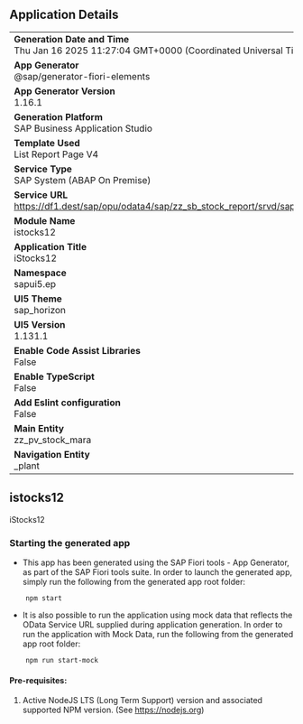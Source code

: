## Application Details
|               |
| ------------- |
|**Generation Date and Time**<br>Thu Jan 16 2025 11:27:04 GMT+0000 (Coordinated Universal Time)|
|**App Generator**<br>@sap/generator-fiori-elements|
|**App Generator Version**<br>1.16.1|
|**Generation Platform**<br>SAP Business Application Studio|
|**Template Used**<br>List Report Page V4|
|**Service Type**<br>SAP System (ABAP On Premise)|
|**Service URL**<br>https://df1.dest/sap/opu/odata4/sap/zz_sb_stock_report/srvd/sap/zz_sd_stock_report/0001/|
|**Module Name**<br>istocks12|
|**Application Title**<br>iStocks12|
|**Namespace**<br>sapui5.ep|
|**UI5 Theme**<br>sap_horizon|
|**UI5 Version**<br>1.131.1|
|**Enable Code Assist Libraries**<br>False|
|**Enable TypeScript**<br>False|
|**Add Eslint configuration**<br>False|
|**Main Entity**<br>zz_pv_stock_mara|
|**Navigation Entity**<br>_plant|

## istocks12

iStocks12

### Starting the generated app

-   This app has been generated using the SAP Fiori tools - App Generator, as part of the SAP Fiori tools suite.  In order to launch the generated app, simply run the following from the generated app root folder:

```
    npm start
```

- It is also possible to run the application using mock data that reflects the OData Service URL supplied during application generation.  In order to run the application with Mock Data, run the following from the generated app root folder:

```
    npm run start-mock
```

#### Pre-requisites:

1. Active NodeJS LTS (Long Term Support) version and associated supported NPM version.  (See https://nodejs.org)


